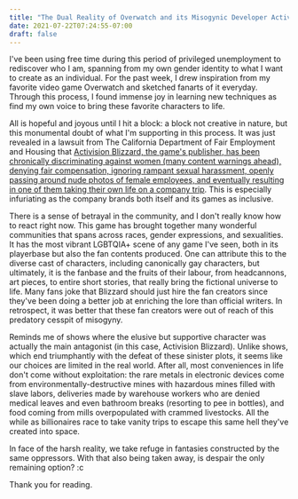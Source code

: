 ```yaml
---
title: "The Dual Reality of Overwatch and its Misogynic Developer Activision Blizzard"
date: 2021-07-22T07:24:55-07:00
draft: false
---
```


I've been using free time during this period of privileged unemployment to rediscover who I am, spanning from my own gender identity to what I want to create as an individual. For the past week, I drew inspiration from my favorite video game Overwatch and sketched fanarts of it everyday. Through this process, I found immense joy in learning new techniques as find my own voice to bring these favorite characters to life.

All is hopeful and joyous until I hit a block: a block not creative in nature, but this monumental doubt of what I'm supporting in this process. It was just revealed in a lawsuit from The California Department of Fair Employment and Housing that [Activision Blizzard, the game's publisher, has been chronically discriminating against women (many content warnings ahead), denying fair compensation, ignoring rampant sexual harassment, openly passing around nude photos of female employees, and eventually resulting in one of them taking their own life on a company trip](https://twitter.com/jasonschreier/status/1418003549133361156). This is especially infuriating as the company brands both itself and its games as inclusive.

<!--more-->

There is a sense of betrayal in the community, and I don't really know how to react right now. This game has brought together many wonderful communities that spans across races, gender expressions, and sexualities. It has the most vibrant LGBTQIA+ scene of any game I've seen, both in its playerbase but also the fan contents produced. One can attribute this to the diverse cast of characters, including canonically gay characters, but ultimately, it is the fanbase and the fruits of their labour, from headcannons, art pieces, to entire short stories, that really bring the fictional universe to life. Many fans joke that Blizzard should just hire the fan creators since they've been doing a better job at enriching the lore than official writers. In retrospect, it was better that these fan creators were out of reach of this predatory cesspit of misogyny.

Reminds me of shows where the elusive but supportive character was actually the main antagonist (in this case, Activision Blizzard). Unlike shows, which end triumphantly with the defeat of these sinister plots, it seems like our choices are limited in the real world. After all, most conveniences in life don't come without exploitation: the rare metals in electronic devices come from environmentally-destructive mines with hazardous mines filled with slave labors, deliveries made by warehouse workers who are denied medical leaves and even bathroom breaks (resorting to pee in bottles), and food coming from mills overpopulated with crammed livestocks. All the while as billionaires race to take vanity trips to escape this same hell they've created into space.

In face of the harsh reality, we take refuge in fantasies constructed by the same oppressors. With that also being taken away, is despair the only remaining option? :c

Thank you for reading.

